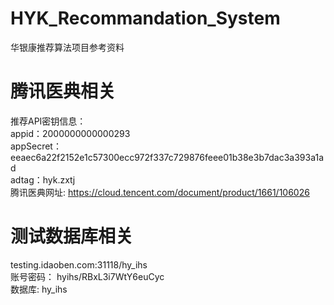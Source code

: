 # HYK_Recommandation_System
华银康推荐算法项目参考资料  

# 腾讯医典相关
推荐API密钥信息：  
appid：2000000000000293  
appSecret：eeaec6a22f2152e1c57300ecc972f337c729876feee01b38e3b7dac3a393a1ad  
adtag：hyk.zxtj  
腾讯医典网址: https://cloud.tencent.com/document/product/1661/106026  

# 测试数据库相关
testing.idaoben.com:31118/hy_ihs  
账号密码： hyihs/RBxL3i7WtY6euCyc  
数据库: hy_ihs
